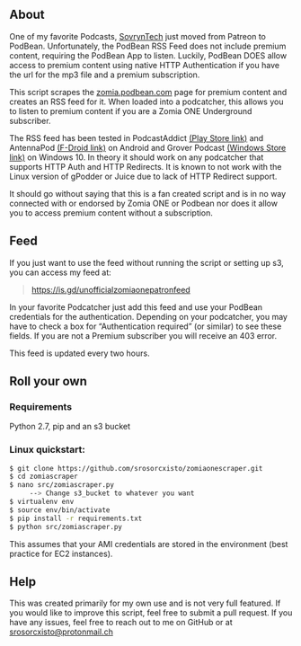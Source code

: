 ## About
One of my favorite Podcasts, [SovrynTech](https://zomia.podbean.com) just moved from Patreon to PodBean. Unfortunately, the PodBean RSS Feed does not
include premium content, requiring the PodBean App to listen. Luckily, PodBean DOES allow access to premium content using native HTTP Authentication if you have the url for the mp3 file and a premium subscription.

This script scrapes the [zomia.podbean.com](https://zomia.podbean.com) page for premium content and creates an RSS feed for it. When loaded into a podcatcher, this allows you to listen to premium content if you are a Zomia ONE Underground subscriber.

The RSS feed has been tested in PodcastAddict [(Play Store link)](https://play.google.com/store/apps/details?id=com.bambuna.podcastaddict&hl=en_US) and AntennaPod [(F-Droid link)](https://f-droid.org/repository/browse/?fdid=de.danoeh.antennapod) on Android and Grover Podcast [(Windows Store link)](https://www.microsoft.com/en-us/p/grover-podcast/9nblggh6c4bc?activetab=pivot:overviewtab) on Windows 10. In theory it should work on any podcatcher that supports HTTP Auth and HTTP Redirects. It is known to not work with the Linux version of gPodder or Juice due to lack of HTTP Redirect support.

It should go without saying that this is a fan created script and is in no way connected with or endorsed by Zomia ONE or Podbean nor does it allow you to access premium content without a subscription.


## Feed

If you just want to use the feed without running the script or setting up s3, you can access my feed at:

> https://is.gd/unofficialzomiaonepatronfeed

In your favorite Podcatcher just add this feed and use your PodBean credentials for the authentication. Depending on your podcatcher, you may have to check a box for “Authentication required” (or similar) to see these fields. If you are not a Premium subscriber you will receive an 403 error.

This feed is updated every two hours.



## Roll your own

### Requirements

Python 2.7, pip and an s3 bucket

### Linux quickstart:
```bash
$ git clone https://github.com/srosorcxisto/zomiaonescraper.git
$ cd zomiascraper
$ nano src/zomiascraper.py 
     --> Change s3_bucket to whatever you want 
$ virtualenv env
$ source env/bin/activate
$ pip install -r requirements.txt
$ python src/zomiascraper.py

```

This assumes that your AMI credentials are stored in the environment (best practice for EC2 instances). 


## Help

This was created primarily for my own use and is not very full featured. If you would like to improve this script,  feel free to submit a pull request. If you have any issues, feel free to reach out to me on GitHub or at srosorcxisto@protonmail.ch
